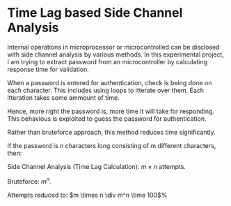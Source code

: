 # Time Lag based Side Channel Analysis 

Internal operations in microprocessor or microcontrolled can be disclosed with side channel analysis by various methods. In this experimental project, I am trying to extract password from an microcontroller by calculating response time for validation. 

When a password is entered for authentication, check is being done on each character. This includes using loops to itterate over them. Each itteration takes some ammount of time.

Hence, more right the password is, more time it will take for responding. This behavious is exploited to guess the password for authentication. 

Rather than bruteforce approach, this method reduces time significantly. 

If the password is n characters long consisting of m different characters, then: 

Side Channel Analysis (Time Lag Calculation): $m \times n$ attempts.

Bruteforce: $m^n$.

Attempts reduced to: $m \times n \div m^n \time 100$% 


